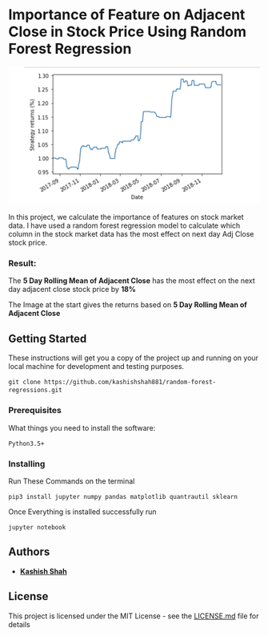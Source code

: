# Importance of Feature on Adjacent Close in Stock Price Using Random Forest Regression



<img src="https://github.com/kashishshah881/random-forest-regressions/blob/master/images/str_return.png" width="1000">


In this project, we calculate the importance of features on stock market data.
I have used a random forest regression model to calculate which column in the stock market data has the most effect on next day Adj Close stock price. 


### Result:

The **5 Day Rolling Mean of Adjacent Close** has the most effect on the next day adjacent close stock price by **18%**

The Image at the start gives the returns based on **5 Day Rolling Mean of Adjacent Close**



## Getting Started

These instructions will get you a copy of the project up and running on your local machine for development and testing purposes.

```
git clone https://github.com/kashishshah881/random-forest-regressions.git

```

### Prerequisites

What things you need to install the software:

```
Python3.5+
```

### Installing

Run These Commands on the terminal
```
pip3 install jupyter numpy pandas matplotlib quantrautil sklearn
```
Once Everything is installed successfully run

```
jupyter notebook
```



## Authors

* **[Kashish Shah](www.kashishshah.com)**


## License

This project is licensed under the MIT License - see the [LICENSE.md](LICENSE.md) file for details

